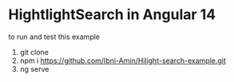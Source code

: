 # HightlightSearch in Angular 14

to run and test this example 
1. git clone 
2. npm i https://github.com/Ibni-Amin/Hilight-search-example.git
3. ng serve
